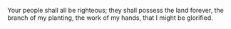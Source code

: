 Your people shall all be righteous; they shall possess the land forever, the branch of my planting, the work of my hands, that I might be glorified.
